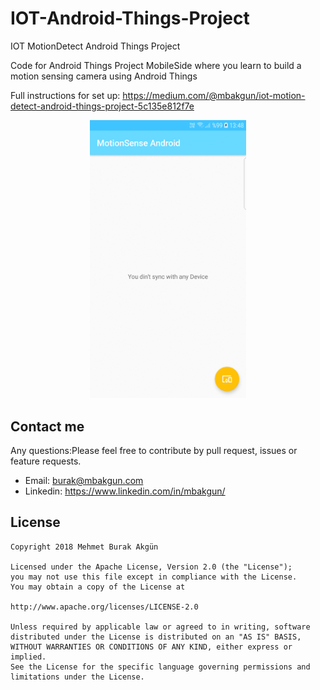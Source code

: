 # IOT-Android-Things-Project
IOT MotionDetect Android Things Project

Code for Android Things Project MobileSide where you learn to build a motion sensing camera using Android Things

Full instructions for set up:
https://medium.com/@mbakgun/iot-motion-detect-android-things-project-5c135e812f7e


<p align="center"><img src="/ss.gif" width= "250px"/></p>


## Contact me
Any questions:Please feel free to contribute by pull request, issues or feature requests.
* Email: burak@mbakgun.com
* Linkedin: https://www.linkedin.com/in/mbakgun/

## License

    Copyright 2018 Mehmet Burak Akgün

    Licensed under the Apache License, Version 2.0 (the "License");
    you may not use this file except in compliance with the License.
    You may obtain a copy of the License at

    http://www.apache.org/licenses/LICENSE-2.0

    Unless required by applicable law or agreed to in writing, software
    distributed under the License is distributed on an "AS IS" BASIS,
    WITHOUT WARRANTIES OR CONDITIONS OF ANY KIND, either express or implied.
    See the License for the specific language governing permissions and
    limitations under the License.
